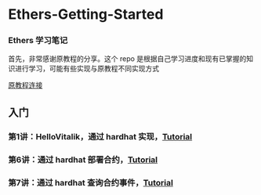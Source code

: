 # Ethers-Getting-Started

### Ethers 学习笔记
首先，非常感谢原教程的分享。这个 repo 是根据自己学习进度和现有已掌握的知识进行学习，可能有些实现与原教程不同实现方式

[原教程连接](https://github.com/WTFAcademy/WTF-Ethers)

## 入门
### 第1讲：HelloVitalik，通过 hardhat 实现，[Tutorial](https://github.com/ZacharyWulven/Ethers-Getting-Started/blob/master/01-HelloVitalik/README.md)

### 第6讲：通过 hardhat 部署合约，[Tutorial](https://github.com/ZacharyWulven/Ethers-Getting-Started/blob/master/06-DeployContract/README.md)
### 第7讲：通过 hardhat 查询合约事件，[Tutorial](https://github.com/ZacharyWulven/Ethers-Getting-Started/blob/master/07-Event/README.md)


